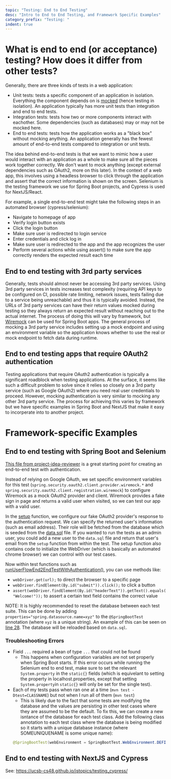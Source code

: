 ```yaml
---
topic: "Testing: End to End Testing"
desc: "Intro to End to End Testing, and Framework Specific Examples"
category_prefix: "Testing: "
indent: true
---
```


# What is end to end (or acceptance) testing? How does it differ from other tests?

Generally, there are three kinds of tests in a web application:

- Unit tests: tests a specific component of an application in isolation. Everything the component depends on is [mocked](/topics/testing_mocking/) (hence testing in isolation). An application typically has more unit tests than integration and end to end tests.
- Integration tests: tests how two or more components interact with eachother. Some dependencies (such as databases) may or may not be mocked here.
- End to end tests: tests how the application works as a "black box" without mocking anything. An application generally has the fewest amount of end-to-end tests compared to integration or unit tests.

The idea behind end-to-end tests is that we want to mimic how a user would interact with an application as a whole to make sure all the pieces work together correctly. We don't want to mock anything (except external dependencies such as OAuth2, more on this later). In the context of a web app, this involves using a headless browser to click through the application and assert that the correct information is shown on the screen. Selenium is the testing framework we use for Spring Boot projects, and Cypress is used for NextJS/React.

For example, a single end-to-end test might take the following steps in an automated browser (cypress/selenium):
- Navigate to homepage of app
- Verify login button exists
- Click the login button
- Make sure user is redirected to login service
- Enter credentials and click log in 
- Make sure user is redirected to the app and the app recognizes the user
- Perform several actions while using assert() to make sure the app correctly renders the expected result each time

## End to end testing with 3rd party services
Generally, tests should almost never be accessing 3rd party services. Using 3rd party services in tests increases test complexity (requiring API keys to be configured on CI, possible rate limiting, network issues, tests failing due to a service being unreachable) and thus it is typically avoided. Instead, the URLs of 3rd party services can have their return values mocked during testing so they always return an expected result without reaching out to the actual internet. The process of doing this will vary by framework, but [Wiremock](http://wiremock.org/) can be used for Spring Boot apps. The general process of mocking a 3rd party service includes setting up a mock endpoint and using an environment variable so the application knows whether to use the real or mock endpoint to fetch data during runtime.

## End to end testing apps that require OAuth2 authentication
Testing applications that require OAuth2 authentication is typically a significant roadblock when testing applications. At the surface, it seems like such a difficult problem to solve since it relies so closely on a 3rd party service (such as Google OAuth2) where you need real user credentials to proceed. However, mocking authentication is very similar to mocking any other 3rd party service. The process for achieving this varies by framework but we have specific examples in Spring Boot and NextJS that make it easy to incorperate into to another project.

# Framework-specific Examples

## End to end testing with Spring Boot and Selenium

[This file from project-idea-reviewer](https://github.com/ucsb-cs48-s20/project-idea-reviewer/blob/master/src/test/java/edu/ucsb/cs48/s20/demo/end2end/UserFlowEnd2EndTest.java) is a great starting point for creating an end-to-end test with authentication. 

Instead of relying on Google OAuth, we set specific environment variables for this test (`spring.security.oauth2.client.provider.wiremock.*` and `spring.security.oauth2.client.registration.wiremock`) to configure Wiremock as a mock OAuth2 provider and client. Wiremock provides a fake sign in page and returns a valid user when visited, so we can test our app with a valid user.

In the [setup](https://github.com/ucsb-cs48-s20/project-idea-reviewer/blob/master/src/test/java/edu/ucsb/cs48/s20/demo/end2end/UserFlowEnd2EndTest.java#L68) function, we configure our fake OAuth2 provider's response to the authentication request. We can specify the returned user's information (such as email address). Their role will be fetched from the database which is seeded from the [data.sql](https://github.com/ucsb-cs48-s20/project-idea-reviewer/blob/master/src/main/resources/data.sql) file. If you wanted to run the tests as an admin user, you could add a new user to the `data.sql` file and return that user's email from the `setup` function from within the test. The setup function also contains code to initialize the WebDriver (which is basically an automated chrome browser) we can control with our test cases.

Now within test functions such as [runUserFlowEnd2EndTestWithAuthentication()](https://github.com/ucsb-cs48-s20/project-idea-reviewer/blob/master/src/test/java/edu/ucsb/cs48/s20/demo/end2end/UserFlowEnd2EndTest.java#L102), you can use methods like:
* `webDriver.get(url);` to direct the browser to a specific page 
* `webDriver.findElement(By.id("submit")).click();` to click a button
* `assert(webDriver.findElement(By.id("headerText")).getText().equals("Welcome!"));` to assert a certain text field contains the correct value

NOTE: It is highly recommended to reset the database between each test suite. This can be done by adding `properties="spring.datasource.name=xyz"` to the `@SpringBootTest` annotation (where `xyz` is a unique string). An example of this can be seen on [line 28](https://github.com/ucsb-cs48-s20/project-idea-reviewer/blob/master/src/test/java/edu/ucsb/cs48/s20/demo/end2end/UserFlowEnd2EndTest.java#L28). The database will be reloaded based on `data.sql`.

### Troubleshooting Errors
* Field `...` required a bean of type `...` that could not be found
    * This happens when configuration variables are not set properly when Spring Boot starts. If this error occurs while running the Selenium end to end test, make sure to set the relevant `System.property` in the `static{}` fields (which is equivelant to setting the property in localhost.properties, except that setting `System.property`in `static{}` will only be set for the single test).
 * Each of my tests pass when ran one at a time (`mvn test -Dtest=CLASSNAME`) but not when I run all of them (`mvn test`)
    * This is likely due to the fact that some tests are modifying the database and the values are persisting in other test cases where they are assumed to be the default. To fix this, we can create a new isntance of the database for each test class. Add the following class annotation to each test class where the database is being modified so it starts with a unique database instance (where SOMEUNIQUENAME is some unique name):
    ```java
    @SpringBootTest(webEnvironment = SpringBootTest.WebEnvironment.DEFINED_PORT, properties="spring.datasource.name=SOMEUNIQUENAME")

    ```
  

## End to end testing with NextJS and Cypress

See: <https://ucsb-cs48.github.io/jstopics/testing_cypress/>
